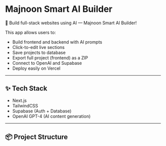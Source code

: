 # Majnoon Smart AI Builder

🚀 Build full-stack websites using AI — Majnoon Smart AI Builder!

This app allows users to:
- Build frontend and backend with AI prompts
- Click-to-edit live sections
- Save projects to database
- Export full project (frontend) as a ZIP
- Connect to OpenAI and Supabase
- Deploy easily on Vercel

---

## ✨ Tech Stack

- Next.js
- TailwindCSS
- Supabase (Auth + Database)
- OpenAI GPT-4 (AI content generation)

---

## 📦 Project Structure

